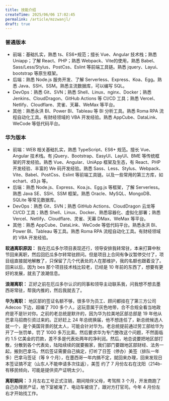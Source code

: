 ```yaml
---
title: 技能介绍
createTime: 2025/06/06 17:02:45
permalink: /article/mzzwanjl/
draft: true
---
```


### 普通版本

- 前端：基础扎实，熟悉 ts、ES6+规范；擅长 Vue、Angular 技术栈；熟悉 Uniapp；了解 React、PHP；熟悉 Webpack、Vite的使用，熟悉 Babel、Sass/Less/Stylus、PostCss、Eslint 等前端工具链。熟悉 jquery、Layui、bootstrap 等原生框架。
- 后端：熟悉 Node.js 服务开发、了解 Serverless、Express、Koa、Egg。熟悉 Java、SSH、SSM。熟悉主流数据库，可以编写 SQL。
- DevOps：熟悉 Git、SVN；熟悉 Shell、Linux、nginx、Docker；熟悉 Jenkins、CloudDragon、GitHub Actions 等 CI/CD 工具；熟悉 Vercel、Netlify、Cloudflare、灵雀、天幕、WeMax 等平台。
- 其他：熟悉永洪 BI、Power BI、Tableau 等 BI 分析工具。熟悉 Roma RPA 流程自动化工具。有财经领域的 VBA 开发经验。熟悉 AppCube、DataLink、WeCode 等低代码平台。


### 华为版本

- 前端：WEB 相关基础扎实，熟悉 TypeScript、ES6+ 规范。擅长 Vue、Angular 技术栈。有 jQuery、Bootstrap、EasyUI、LayUI、BME 等传统框架的开发经验。熟悉 Vue、Angular、UniApp 框架及生态，有 React、PHP 开发经验、丰富的 We 码开发经验。熟悉 Sass、Less、Stylus、Webpack、Vite、Babel、PostCss、Eslint 等前端工具链。以及一些常用的第三方库，如 echart、d3.js 等。
- 后端：熟悉 Node.js、Express、Koa.js、Egg.js 等框架，了解 Serverless。熟悉 Java SE、SSH、SSM 框架。熟悉 Oracle、MySQL、MongoDB、SQLite 等常见数据库。
- DevOps：熟悉 Git、SVN；熟悉 GitHub Actions、CloudDragon 云龙等 CI/CD 工具；熟悉 Shell、Linux、Docker、熟悉容器化、虚拟化部署；熟悉 Vercel、Netlify、Cloudflare、灵雀、天幕 DMax、WeMax 等平台。
- 其他：熟悉 AppCube、DataLink、WeCode 等低代码平台。熟悉永洪 BI、Power BI、Tableau 等工具。熟悉 Roma RPA 流程自动化工具。有财经领域的 VBA 开发经验。

**软通离职原因：** 我在厄瓜多尔项目表现还行，领导安排我转常驻，本来打算中秋节回来离职，然后回厄瓜多尔转常驻顾问。但是项目上合同有争议暂停交付了，项目组直接就地解散了，只保留了几个代表处的人在那维护，我的名额也跟着没了。回来以后，因为 bes 那个项目技术栈比较老，已经是 10 年前的东西了，想要有更好的发展，就去了浪潮信息。

**浪潮离职：** 正好之前在厄瓜多尔认识的同事和领导主动联系我，问我想不想去墨西哥常驻，帮我内推的，然后我就去了。

**华为离职：** 地区部的签证名额不够，很多华为员工、顾问都挂在了第三方公司 Adecoo 下边，超编了 700 多个人，这玩意属于灰色地带，合不合规全看当地政府是不是针对你。之前的老总统是默许的，因为华为拉美地区部总部是 19 年他从巴拿马招商引资过来的。正好赶上 24 年总统换届，他不想连任了，新总统候选人就一个，是个美国背景的犹太人，可能会针对华为。老总统提前通过劳工部给华为开了一张罚单，罚了 1000 多万比索。然后要求华为专门整改这个问题，不然面临 约 1.5 亿美金的罚款，差不多是代表处两年的净利润。然后，地总说要把地区部打散，分散到各个代表处，陆陆续续的就要搬家，我们部门要跟地区部财经、法务一起，搬到巴拿马。然后签证需要自己搞定，打听了日签（停办）美签（排队一年多）巴拿马签证（等 9 个月），在墨西哥一年内搞不定，就回来办理，回来发现日本签证搞不定（山东人不能申请多次往返），美签 约了 7 月份左右在沈阳（214b-有移民倾向，可能是提供资产证明太少）。

**离职期间：** 3 月左右工号正式注销，期间陪伴父母，考驾照 3 个月，开发商跑了自己办理房产证，地下室被淹了、电动车被烧了，跟对方打官司。今年 4 月份左右才开始找工作。
